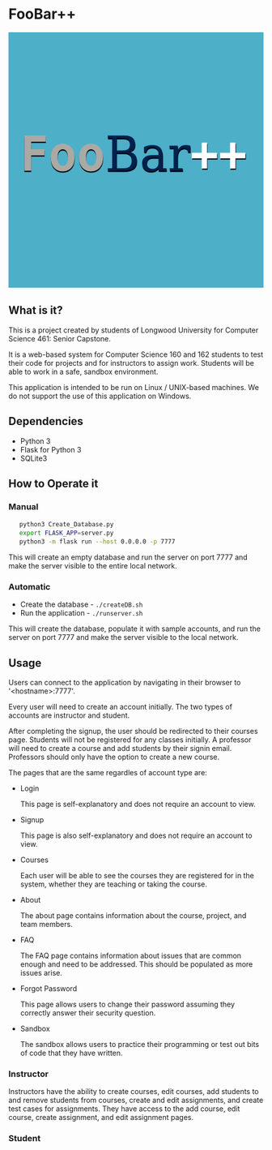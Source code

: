 # FooBar++

![alt text](static/logo.svg "FooBar++")

## What is it?
This is a project created by students of Longwood University for Computer Science 461: Senior Capstone.

It is a web-based system for Computer Science 160 and 162 students to test their code for projects and for instructors to assign work. Students will be able to work in a safe, sandbox environment.

This application is intended to be run on Linux / UNIX-based machines. We do not support the use of this application on Windows.

## Dependencies
* Python 3
* Flask for Python 3
* SQLite3

## How to Operate it
### Manual
 ```bash
	python3 Create_Database.py
	export FLASK_APP=server.py
	python3 -m flask run --host 0.0.0.0 -p 7777
```
This will create an empty database and run the server on port 7777 and make the server visible to the entire local network.

### Automatic
* Create the database - `./createDB.sh`
* Run the application - `./runserver.sh`

This will create the database, populate it with sample accounts, and run the server on port 7777 and make the server visible to the local network.

## Usage
Users can connect to the application by navigating in their browser to '\<hostname\>:7777'. 

Every user will need to create an account initially. The two types of accounts are instructor and student. 

After completing the signup, the user should be redirected to their courses page. Students will not be registered for any classes initially. A professor will need to create a course and add students by their signin email. Professors should only have the option to create a new course.

The pages that are the same regardles of account type are:
* Login

	This page is self-explanatory and does not require an account to view.

* Signup

	This page is also self-explanatory and does not require an account to view.

* Courses

	Each user will be able to see the courses they are registered for in the system, whether they are teaching or taking the course.

* About

	The about page contains information about the course, project, and team members.

* FAQ

	The FAQ page contains information about issues that are common enough and need to be addressed. This should be populated as more issues arise.

* Forgot Password

	This page allows users to change their password assuming they correctly answer their security question.

* Sandbox

	The sandbox allows users to practice their programming or test out bits of code that they have written.

### Instructor
Instructors have the ability to create courses, edit courses, add students to and remove students from courses, create and edit assignments, and create test cases for assignments. They have access to the add course, edit course, create assignment, and edit assignment pages.

### Student
